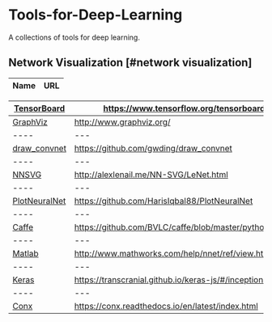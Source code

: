 # Tools-for-Deep-Learning

A collections of tools for deep learning. 

## Network Visualization [#network visualization]

|Name|URL|
|----|---|

| [TensorBoard](https://www.tensorflow.org/tensorboard/graphs) | https://www.tensorflow.org/tensorboard/graphs |
|----|---|
| [GraphViz](http://www.graphviz.org/) | http://www.graphviz.org/ |
|----|---|
| [draw_convnet](https://github.com/gwding/draw_convnet) | https://github.com/gwding/draw_convnet |
|----|---|
| [NNSVG](http://alexlenail.me/NN-SVG/LeNet.html) | http://alexlenail.me/NN-SVG/LeNet.html |
|----|---|
| [PlotNeuralNet](https://github.com/HarisIqbal88/PlotNeuralNet) | https://github.com/HarisIqbal88/PlotNeuralNet |
|----|---|
| [Caffe](https://github.com/BVLC/caffe/blob/master/python/caffe/draw.py) | https://github.com/BVLC/caffe/blob/master/python/caffe/draw.py |
|----|---|
| [Matlab](http://www.mathworks.com/help/nnet/ref/view.html) | http://www.mathworks.com/help/nnet/ref/view.html |
|----|---|
| [Keras](https://transcranial.github.io/keras-js/#/inception-v3) | https://transcranial.github.io/keras-js/#/inception-v3 |
|----|---|
| [Conx](https://conx.readthedocs.io/en/latest/index.html) | https://conx.readthedocs.io/en/latest/index.html |

